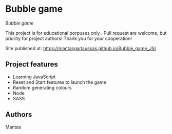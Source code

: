 # Bubble game

_Bubble game_

This project is for educational porpuses only . Pull request are welcome, but priority for project authors! Thank you for your cooperation!

Site published at: https://mantasgarlauskas.github.io/Bubble_game_JS/

## Project features

- Learning JavaScript
- Reset and Start features to launch the game
- Random generating colours
- Node
- SASS

## Authors

Mantas
